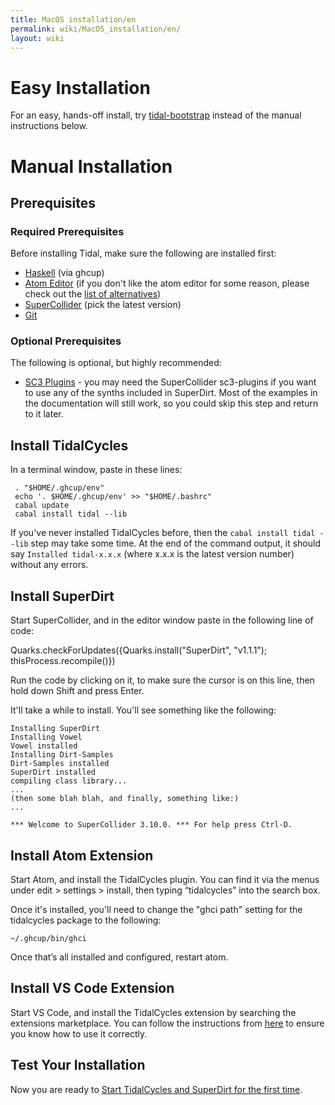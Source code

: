 ```yaml
---
title: MacOS installation/en
permalink: wiki/MacOS_installation/en/
layout: wiki
---
```


<languages />

# Easy Installation

For an easy, hands-off install, try
[tidal-bootstrap](https://github.com/tidalcycles/tidal-bootstrap/blob/master/README.md)
instead of the manual instructions below.

# Manual Installation

## Prerequisites

### Required Prerequisites

Before installing Tidal, make sure the following are installed first:

-   [Haskell](https://www.haskell.org/ghcup/) (via ghcup)
-   [Atom Editor](https://atom.io/) (if you don't like the atom editor
    for some reason, please check out the [list of
    alternatives](/wiki/List_of_tidal_editors "wikilink"))
-   [SuperCollider](http://supercollider.github.io/download) (pick the
    latest version)
-   [Git](https://git-scm.com/)

### Optional Prerequisites

The following is optional, but highly recommended:

-   [SC3 Plugins](https://supercollider.github.io/sc3-plugins/) - you
    may need the SuperCollider sc3-plugins if you want to use any of the
    synths included in SuperDirt. Most of the examples in the
    documentation will still work, so you could skip this step and
    return to it later.

## Install TidalCycles

In a terminal window, paste in these lines:

     . "$HOME/.ghcup/env"
     echo '. $HOME/.ghcup/env' >> "$HOME/.bashrc"
     cabal update
     cabal install tidal --lib

If you've never installed TidalCycles before, then the
`cabal install tidal --lib` step may take some time. At the end of the
command output, it should say `Installed tidal-x.x.x` (where x.x.x is
the latest version number) without any errors.

## Install SuperDirt

Start SuperCollider, and in the editor window paste in the following
line of code:

Quarks.checkForUpdates({Quarks.install("SuperDirt", "v1.1.1");
thisProcess.recompile()})

Run the code by clicking on it, to make sure the cursor is on this line,
then hold down Shift and press Enter.

It'll take a while to install. You'll see something like the following:

``` plaintext
Installing SuperDirt
Installing Vowel
Vowel installed
Installing Dirt-Samples
Dirt-Samples installed
SuperDirt installed
compiling class library...
...
(then some blah blah, and finally, something like:)
...

*** Welcome to SuperCollider 3.10.0. *** For help press Ctrl-D.
```

## Install Atom Extension

Start Atom, and install the TidalCycles plugin. You can find it via the
menus under edit &gt; settings &gt; install, then typing “tidalcycles”
into the search box.

Once it's installed, you'll need to change the "ghci path" setting for
the tidalcycles package to the following:

    ~/.ghcup/bin/ghci

Once that’s all installed and configured, restart atom.

## Install VS Code Extension

Start VS Code, and install the TidalCycles extension by searching the
extensions marketplace. You can follow the instructions from
[here](https://marketplace.visualstudio.com/items?itemName=tidalcycles.vscode-tidalcycles)
to ensure you know how to use it correctly.

## Test Your Installation

Now you are ready to [Start TidalCycles and SuperDirt for the first
time](/wiki/Start_tidalcycles_and_superdirt_for_the_first_time "wikilink").
